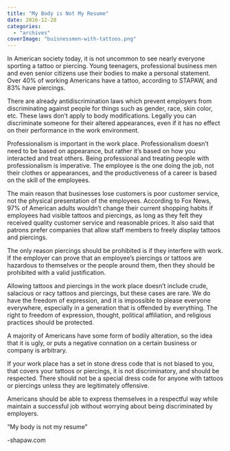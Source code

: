 ```yaml
---
title: "My Body is Not My Resume"
date: 2016-12-20
categories: 
  - "archives"
coverImage: "buisnessmen-with-tattoos.png"
---
```


In American society today, it is not uncommon to see nearly everyone sporting a tattoo or piercing. Young teenagers, professional business men and even senior citizens use their bodies to make a personal statement. Over 40% of working Americans have a tattoo, according to STAPAW, and 83% have piercings.

There are already antidiscrimination laws which prevent employers from discriminating against people for things such as gender, race, skin color, etc. These laws don’t apply to body modifications. Legally you can discriminate someone for their altered appearances, even if it has no effect on their performance in the work environment.

Professionalism is important in the work place. Professionalism doesn’t need to be based on appearance, but rather it’s based on how you interacted and treat others. Being professional and treating people with professionalism is imperative. The employee is the one doing the job, not their clothes or appearances, and the productiveness of a career is based on the skill of the employees.

The main reason that businesses lose customers is poor customer service, not the physical presentation of the employees. According to Fox News, 97% of American adults wouldn’t change their current shopping habits if employees had visible tattoos and piercings, as long as they felt they received quality customer service and reasonable prices. It also said that patrons prefer companies that allow staff members to freely display tattoos and piercings.

The only reason piercings should be prohibited is if they interfere with work. If the employer can prove that an employee’s piercings or tattoos are hazardous to themselves or the people around them, then they should be prohibited with a valid justification.

Allowing tattoos and piercings in the work place doesn’t include crude, salacious or racy tattoos and piercings, but these cases are rare. We do have the freedom of expression, and it is impossible to please everyone everywhere, especially in a generation that is offended by everything. The right to freedom of expression, thought, political affiliation, and religious practices should be protected.

A majority of Americans have some form of bodily alteration, so the idea that it is ugly, or puts a negative connation on a certain business or company is arbitrary.

If your work place has a set in stone dress code that is not biased to you, that covers your tattoos or piercings, it is not discriminatory, and should be respected. There should not be a special dress code for anyone with tattoos or piercings unless they are legitimately offensive.

Americans should be able to express themselves in a respectful way while maintain a successful job without worrying about being discriminated by employers.

“My body is not my resume”

\-shapaw.com
